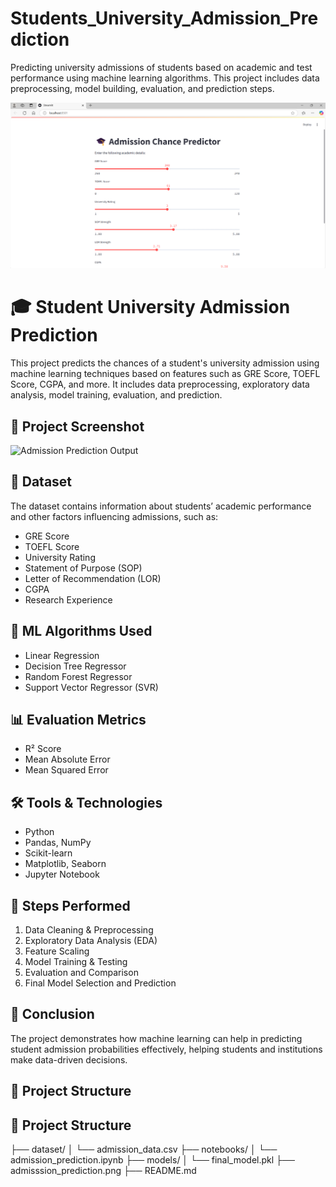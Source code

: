 # Students_University_Admission_Prediction
Predicting university admissions of students based on academic and test performance using machine learning algorithms. This project includes data preprocessing, model building, evaluation, and prediction steps.

![Admission Prediction Output](https://github.com/dhuleprajakta/Students_University_Admission_Prediction/raw/main/Admission_prediction.png)




# 🎓 Student University Admission Prediction

This project predicts the chances of a student's university admission using machine learning techniques based on features such as GRE Score, TOEFL Score, CGPA, and more. It includes data preprocessing, exploratory data analysis, model training, evaluation, and prediction.

## 📸 Project Screenshot

![Admission Prediction Output](admisssion_prediction.png)

## 📁 Dataset
The dataset contains information about students’ academic performance and other factors influencing admissions, such as:
- GRE Score
- TOEFL Score
- University Rating
- Statement of Purpose (SOP)
- Letter of Recommendation (LOR)
- CGPA
- Research Experience

## 🧪 ML Algorithms Used
- Linear Regression
- Decision Tree Regressor
- Random Forest Regressor
- Support Vector Regressor (SVR)

## 📊 Evaluation Metrics
- R² Score
- Mean Absolute Error
- Mean Squared Error

## 🛠️ Tools & Technologies
- Python
- Pandas, NumPy
- Scikit-learn
- Matplotlib, Seaborn
- Jupyter Notebook

## 📝 Steps Performed
1. Data Cleaning & Preprocessing
2. Exploratory Data Analysis (EDA)
3. Feature Scaling
4. Model Training & Testing
5. Evaluation and Comparison
6. Final Model Selection and Prediction

## 📌 Conclusion
The project demonstrates how machine learning can help in predicting student admission probabilities effectively, helping students and institutions make data-driven decisions.

## 📂 Project Structure
## 📂 Project Structure
├── dataset/ │ └── admission_data.csv ├── notebooks/ │ └── admission_prediction.ipynb ├── models/ │ └── final_model.pkl ├── admisssion_prediction.png ├── README.md




